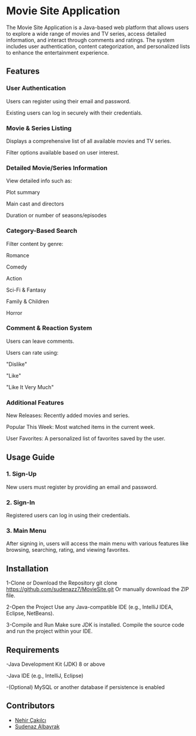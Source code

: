 # Movie Site Application
The Movie Site Application is a Java-based web platform that allows users to explore a wide range of movies and TV series, access detailed information, and interact through comments and ratings. The system includes user authentication, content categorization, and personalized lists to enhance the entertainment experience.

## Features
### User Authentication
Users can register using their email and password.

Existing users can log in securely with their credentials.

### Movie & Series Listing
Displays a comprehensive list of all available movies and TV series.

Filter options available based on user interest.

### Detailed Movie/Series Information
View detailed info such as:

Plot summary

Main cast and directors

Duration or number of seasons/episodes

### Category-Based Search
Filter content by genre:

Romance

Comedy

Action

Sci-Fi & Fantasy

Family & Children

Horror

### Comment & Reaction System
Users can leave comments.

Users can rate using:

"Dislike"

"Like"

"Like It Very Much"

### Additional Features
New Releases: Recently added movies and series.

Popular This Week: Most watched items in the current week.

User Favorites: A personalized list of favorites saved by the user.

## Usage Guide
### 1. Sign-Up
New users must register by providing an email and password.

### 2. Sign-In
Registered users can log in using their credentials.

### 3. Main Menu
After signing in, users will access the main menu with various features like browsing, searching, rating, and viewing favorites.

## Installation
1-Clone or Download the Repository
   git clone https://github.com/sudenazz7/MovieSite.git
Or manually download the ZIP file.

2-Open the Project
   Use any Java-compatible IDE (e.g., IntelliJ IDEA, Eclipse, NetBeans).

3-Compile and Run
   Make sure JDK is installed.
   Compile the source code and run the project within your IDE.
   
## Requirements
-Java Development Kit (JDK) 8 or above

-Java IDE (e.g., IntelliJ, Eclipse)

-(Optional) MySQL or another database if persistence is enabled

## Contributors
- [Nehir Çakılcı](https://github.com/Nehir0109)
- [Sudenaz Albayrak](https://github.com/sudenazz7)





